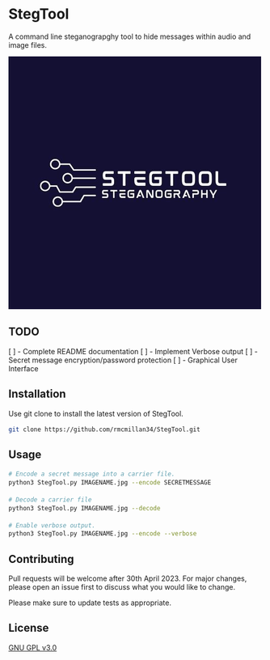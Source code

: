 # StegTool
A command line steganograpghy tool to hide messages within audio and image files.

![alt text](https://github.com/rmcmillan34/StegTool/blob/main/encoded/steg_logo.png?raw=true)

## TODO
[ ] - Complete README documentation
[ ] - Implement Verbose output
[ ] - Secret message encryption/password protection
[ ] - Graphical User Interface


## Installation

Use git clone to install the latest version of StegTool.

```bash
git clone https://github.com/rmcmillan34/StegTool.git
```

## Usage

```sh
# Encode a secret message into a carrier file.
python3 StegTool.py IMAGENAME.jpg --encode SECRETMESSAGE

# Decode a carrier file
python3 StegTool.py IMAGENAME.jpg --decode

# Enable verbose output.
python3 StegTool.py IMAGENAME.jpg --encode --verbose
```

## Contributing

Pull requests will be welcome after 30th April 2023. For major changes, please open an issue first 
to discuss what you would like to change.

Please make sure to update tests as appropriate.

## License

[GNU GPL v3.0](https://www.gnu.org/licenses/gpl-3.0.en.html)
